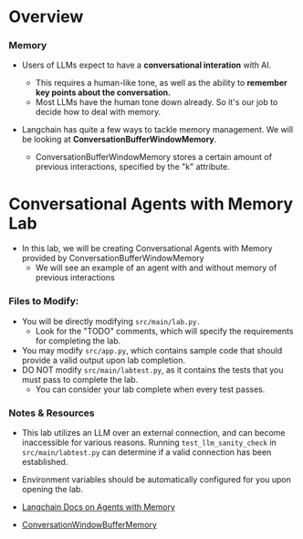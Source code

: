 # Overview

### Memory

- Users of LLMs expect to have a **conversational interation** with AI. 
  - This requires a human-like tone, as well as the ability to **remember key points about the conversation.**
  - Most LLMs have the human tone down already. So it's our job to decide how to deal with memory.

- Langchain has quite a few ways to tackle memory management. We will be looking at **ConversationBufferWindowMemory**.
  - ConversationBufferWindowMemory stores a certain amount of previous interactions, specified by the "k" attribute.

# Conversational Agents with Memory Lab

- In this lab, we will be creating Conversational Agents with Memory provided by ConversationBufferWindowMemory
  - We will see an example of an agent with and without memory of previous interactions

### Files to Modify:

- You will be directly modifying ```src/main/lab.py.```
  - Look for the "TODO" comments, which will specify the requirements for completing the lab. 
- You may modify ```src/app.py```, which contains sample code that should provide a valid output upon lab completion.
- DO NOT modify ```src/main/labtest.py```, as it contains the tests that you must pass to complete the lab.
  - You can consider your lab complete when every test passes.


### Notes & Resources

- This lab utilizes an LLM over an external connection, and can become inaccessible for various reasons. Running ```test_llm_sanity_check``` in ```src/main/labtest.py``` can determine if a valid connection has been established. 
- Environment variables should be automatically configured for you upon opening the lab.

- [Langchain Docs on Agents with Memory](https://python.langchain.com/docs/modules/memory/agent_with_memory)
- [ConversationWindowBufferMemory](https://python.langchain.com/docs/modules/memory/types/buffer_window)